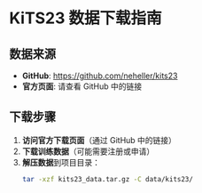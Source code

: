 # KiTS23 数据下载指南

## 数据来源
- **GitHub**: https://github.com/neheller/kits23
- **官方页面**: 请查看 GitHub 中的链接

## 下载步骤

1. **访问官方下载页面**（通过 GitHub 中的链接）
2. **下载训练数据**（可能需要注册或申请）
3. **解压数据**到项目目录：
   ```bash
   tar -xzf kits23_data.tar.gz -C data/kits23/
```
